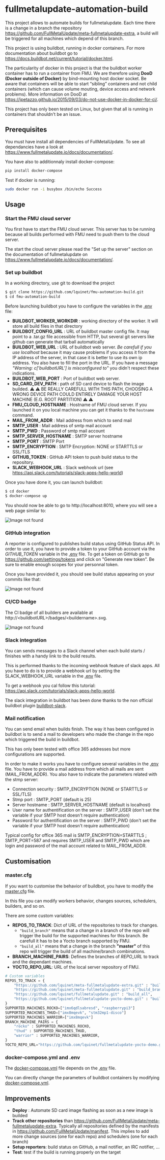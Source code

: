 # fullmetalupdate-automation-build

This project allows to automate builds for fullmetalupdate. Each time there is a change in a branch the repository https://github.com/FullMetalUpdate/meta-fullmetalupdate-extra, a build will be triggered for all machines which depend of this branch.

This project is using buildbot, running in docker containers. For more documentation about buildbot go to https://docs.buildbot.net/current/tutorial/docker.html.

The particularity of docker in this project is that the buildbot worker container has to run a container from FMU. We are therefore using **DooD (Docker outside of Docker)** by bind-mounting host docker socket. Be aware that containers will be able to start “sibling” containers and not child containers (which can cause volume mouting, device access and network problems). More information on DooD at https://jpetazzo.github.io/2015/09/03/do-not-use-docker-in-docker-for-ci/.

This project has only been tested on Linux, but given that all is running in containers that shouldn't be an issue.

## Prerequisites

You must have install all dependencies of FullMetalUpdate. To see all dependancies have a look at https://www.fullmetalupdate.io/docs/documentation/.

You have also to additionnaly install docker-compose:

```sh
pip install docker-compose
```

Test if docker is running:

```sh
sudo docker run -i busybox /bin/echo Success
```

## Usage

### Start the FMU cloud server

You first have to start the FMU cloud server. This server has to be running because all builds performed with FMU need to push them to the cloud server. 

The start the cloud server please read the "Set up the server" section on the documentation of fullmetalupdate on https://www.fullmetalupdate.io/docs/documentation/.

### Set up buildbot

In a working directory, use git to download the project

```sh
$ git clone https://github.com/lquinet/fmu-automation-build.git
$ cd fmu-automation-build
```

Before launching buildbot you have to configure the variables in the [.env](docker/master/.env) file:

* **BUILDBOT_WORKER_WORKDIR** : working directory of the worker. It will store all build files in that directory 
* **BUILDBOT_CONFIG_URL** : URL of buildbot master config file. It may point to a .tar.gz file accessible from HTTP, but several git servers like github can generate that tarball automatically
* **BUILDBOT_WEB_URL** : URL of buildbot web server. *Be carefull if you use localhost* because it may cause problems if you access it from the IP address of the server, in that case it is better to use its own ip address. You also have to fill the port in the URL. If you have a message *"Warning: c['buildbotURL'] is misconfigured to"* you didn't respect these indications.
* **BUILDBOT_WEB_PORT** : Port of buildbot web server.
* **SD_CARD_DEV_PATH** : path of SD card device to flash the image builded. :warning: :warning: BE REALLY CAREFULL WITH THIS PATH, CHOOSING A WRONG DEVICE PATH COULD ENTIRELY DAMAGE YOUR HOST MACHINE (E.G. ROOT PARTITION) :warning: :warning:
* **FMU_CLOUD_HOSTNAME** : Hostname of FMU cloud server. If you launched it on you local machine you can get it thanks to the `hostname` command.
* **MAIL_FROM_ADDR** : Mail address from which to send mail
* **SMTP_USER** : Mail address of smtp mail account
* **SMTP_PWD** : Password of smtp mail account
* **SMTP_SERVER_HOSTNAME** : SMTP server hostname
* **SMTP_PORT** : SMTP Port
* **SMTP_ENCRYPTION** : SMTP Encryption: NONE or STARTTLS or SSL/TLS
* **GITHUB_TOKEN** : GitHub API token to push build status to the repository.
* **SLACK_WEBHOOK_URL** : Slack webhook url (see https://api.slack.com/tutorials/slack-apps-hello-world)

Once you have done it, you can launch buildbot:

```sh
$ cd docker
$ docker-compose up
```
You should now be able to go to http://localhost:8010, where you will see a web page similar to:

![Image not found](images/index.png)

### GitHub integration

A reporter is configured to publishes build status using GitHub Status API. In order to use it, you have to provide a token to your GitHub account via the *GITHUB_TOKEN* variable in the [.env](docker/master/.env) file. To get a token on GitHub go to 
https://github.com/settings/tokens and click on "Generate new token". Be sure to enable enough scopes for your personnal token.

Once you have provided it, you should see build status appearing on your commits like that:

![Image not found](images/GitHub-build-status.png)

### CI/CD badge

The CI badge of all builders are available at http://\<buildbotURL\>/badges/\<buildername\>.svg.

![Image not found](images/CI-badge.png)


### Slack integration

You can sends messages to a Slack channel when each build starts / finishes with a handy link to the build results.

This is performed thanks to the incoming webhook feature of slack apps. All you have to do is to provide a webhook url by setting the SLACK_WEBHOOK_URL variable in the [.env](docker/master/.env) file.

To get a webhook you cal follow this tutorial: https://api.slack.com/tutorials/slack-apps-hello-world.

The slack integration in buildbot has been done thanks to the non official buildbot plugin [buildbot-slack](https://github.com/rockwelln/buildbot-slack).

### Mail notification

You can send email when builds finish. The way it has been configured in buildbot is to send a mail to developers who made the change in the repo which triggered the build in buildbot.

This has only been tested with office 365 addresses but more configurations are supported.

In order to make it works you have to configure several variables in the [.env](docker/master/.env) file. You have to provide a mail address from which all mails are sent (MAIL_FROM_ADDR). You also have to indicate the parameters related with the stmp server:
* Connection security : SMTP_ENCRYPTION (NONE or STARTTLS or SSL/TLS)
* Stmp port : SMTP_PORT (default is 25)
* Server hostname : SMTP_SERVER_HOSTNAME (default is localhost)
* User name for authentification on the server : SMTP_USER (don't set the variable if your SMTP host doesn't require authentication)
* Password for authentification on the server : SMTP_PWD (don't set the variable if your SMTP host doesn't require authentication)

Typical config for office 365 mail is SMTP_ENCRYPTION=STARTTLS ; SMTP_PORT=587 and requires SMTP_USER and SMTP_PWD which are login and password of the mail account related to MAIL_FROM_ADDR.

## Customisation

### master.cfg

If you want to customise the behavior of buildbot, you have to modify the [master.cfg](master.cfg) file.

In this file you can modify workers behavior, changes sources, schedulers, builders, and so on.

There are some custom variables:

* **REPOS_TO_TRACK**: Dict of URL of the repositories to track for changes. 
    * `"build_branch"` means that a change in a branch of the repo will trigger the build for the supported machines for this branch. Be carefull it has to be a Yocto branch supported by FMU.
    * `"build_all"` means that a change in the branch **"master"** of this repo will trigger the build of all machine/branch combinations.
* **BRANCH_MACHINE_PAIRS**: Defines the branches of *REPO_URL* to track and the dependant machines.
* **YOCTO_REPO_URL**: URL of the local server repository of FMU.

```python
# Custom variables
REPOS_TO_TRACK = {
    "https://github.com/lquinet/meta-fullmetalupdate-extra.git" : "build_branch",
    "https://github.com/lquinet/meta-fullmetalupdate.git" : "build_branch",
    "https://github.com/lquinet/fullmetalupdate.git" : "build_all",
    "https://github.com/lquinet/fullmetalupdate-yocto-demo.git" : "build_all",
}
SUPPORTED_MACHINES_ROCKO=["imx6qdlsabresd", "raspberrypi3"]
SUPPORTED_MACHINES_THUD=["imx8mqevk", "stm32mp1-disco"]
SUPPORTED_MACHINES_WARRIOR=["imx8mqevk"]
BRANCH_MACHINE_PAIRS = {
    "rocko" : SUPPORTED_MACHINES_ROCKO,
    "thud" : SUPPORTED_MACHINES_THUD,
    "warrior" : SUPPORTED_MACHINES_WARRIOR,
}
YOCTO_REPO_URL="https://github.com/lquinet/fullmetalupdate-yocto-demo.git"
```

### docker-compose.yml and .env

The [docker-compose.yml](docker/master/docker-compose.yml) file depends on the [.env](docker/master/.env) file.

You can directly change the parameters of buildbot containers by modifying [docker-compose.yml](docker/master/docker-compose.yml).


## Improvements

* **Deploy** : Automate SD card image flashing as soon as a new image is builded
* **Track other repositories** than https://github.com/FullMetalUpdate/meta-fullmetalupdate-extra. Typically all repositories defined by the manifests in https://github.com/FullMetalUpdate/manifest. This implies to add more change sources (one for each repo) and schedulers (one for each branch)
* **Setup reporters**: build status on GitHub, a mail notifier, an IRC notifier, ...
* **Test**: test if the build is running properly on the target